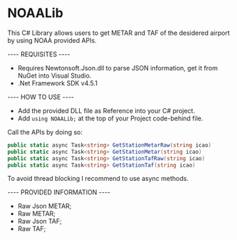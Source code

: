 # NOAALib
This C# Library allows users to get METAR and TAF of the desidered airport by using NOAA provided APIs.

---- REQUISITES ----

- Requires Newtonsoft.Json.dll to parse JSON information, get it from NuGet into Visual Studio.
- .Net Framework SDK v4.5.1

---- HOW TO USE ----
- Add the provided DLL file as Reference into your C# project.
- Add `using NOAALib;` at the top of your Project code-behind file.

Call the APIs by doing so:
```cs
public static async Task<string> GetStationMetarRaw(string icao)
public static async Task<string> GetStationMetar(string icao)
public static async Task<string> GetStationTafRaw(string icao)
public static async Task<string> GetStationTaf(string icao)
```

To avoid thread blocking I recommend to use async methods.

---- PROVIDED INFORMATION ----
- Raw Json METAR;
- Raw METAR;
- Raw Json TAF;
- Raw TAF;
